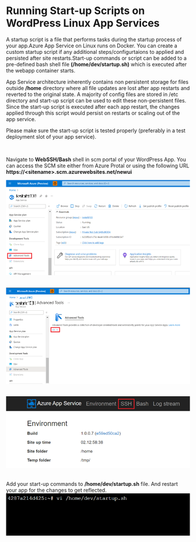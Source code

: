 # Running Start-up Scripts on WordPress Linux App Services

A startup script is a file that performs tasks during the startup process of your app.Azure App Service on Linux runs on Docker. You can create a custom startup script if any additional steps/configurtaions to applied and persisted after site restarts.Start-up commands or script can be added to a pre-defined bash shell file **(/home/dev/startup.sh)** which is executed after the webapp container starts.

App Service architecture inherently contains non persistent storage for files outside **/home** directory where all file updates are lost after app restarts and reverted to the original state. A majority of config files are stored in /etc directory and start-up script can be used to edit these non-persistent files. Since the start-up script is executed after each app restart, the changes applied through this script would persist on restarts or scaling out of the app service.

Please make sure the start-up script is tested properly (preferably in a test deployment slot of your app service).

<br>

Navigate to **WebSSH/Bash** shell in scm portal of your WordPress App. You can access the SCM site either from Azure Protal or using the following URL **https://\<sitename\>.scm.azurewebsites.net/newui**

<kbd><img src="./media/post_startup_script_1.png" width="700" /></kbd><br>
<br>

<kbd><img src="./media/post_startup_script_2.png" width="700" /></kbd><br>
<br>

<kbd><img src="./media/post_startup_script_3.png" width="700" /></kbd><br>
<br>

Add your start-up commands to **/home/dev/startup.sh** file. And restart your app for the changes to get reflected.
<kbd><img src="./media/post_startup_script_4.png" width="700" /></kbd><br>

